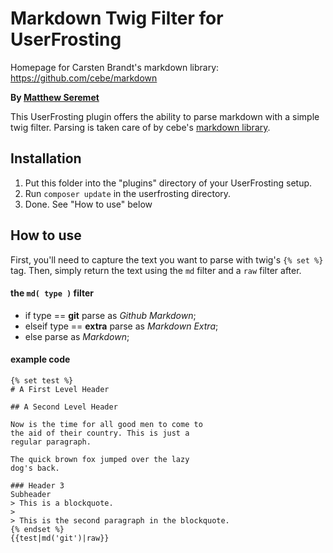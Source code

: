 # Markdown Twig Filter for UserFrosting

Homepage for Carsten Brandt's markdown library: https://github.com/cebe/markdown

**By [Matthew Seremet](https://github.com/frostbitten)**

This UserFrosting plugin offers the ability to parse markdown with a simple twig filter. Parsing is taken care of by cebe's [markdown library](https://github.com/cebe/markdown).

## Installation

1. Put this folder into the "plugins" directory of your UserFrosting setup.
2. Run `composer update` in the userfrosting directory. 
3. Done. See "How to use" below

## How to use

First, you'll need to capture the text you want to parse with twig's `{% set %}` tag. Then, simply return the text using the `md` filter and a `raw` filter after.

#### the `md( type )` filter

* if type == **git** 
	parse as *Github Markdown*;
* elseif type == **extra**
	parse as *Markdown Extra*;
* else
	parse as *Markdown*;

#### example code
```
{% set test %}
# A First Level Header

## A Second Level Header

Now is the time for all good men to come to
the aid of their country. This is just a
regular paragraph.

The quick brown fox jumped over the lazy
dog's back.

### Header 3
Subheader
> This is a blockquote.
>
> This is the second paragraph in the blockquote.
{% endset %}
{{test|md('git')|raw}}

```
